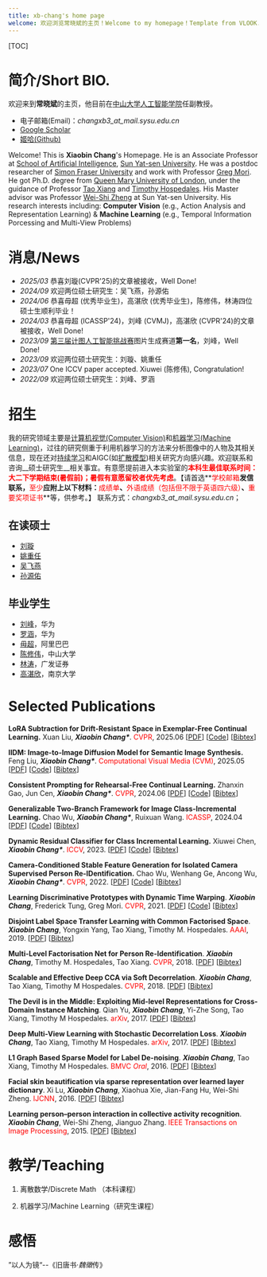 ```yaml
---
title: xb-chang's home page
welcome: 欢迎浏览常晓斌的主页！Welcome to my homepage！Template from VLOOK.
---
```


[TOC]

# 简介/Short BIO.

欢迎来到**常晓斌**的主页，他目前在[中山大学](http://www.sysu.edu.cn/cn/index.htm)[人工智能学院](http://sai.sysu.edu.cn/)任副教授。

- 电子邮箱(Email)：_changxb3\_at\_mail.sysu.edu.cn_
- [Google Scholar](https://scholar.google.com/citations?user=nDS74T4AAAAJ&hl=en)
- [姬哈(Github)](https://github.com/xb-chang)

Welcome! This is **Xiaobin Chang**'s Homepage. He is an Associate Professor at [School of Artificial Intelligence](http://sai.sysu.edu.cn/), [Sun Yat-sen University](http://www.sysu.edu.cn/cn/index.htm). He was a postdoc researcher of [Simon Fraser University](https://www.sfu.ca/) and work with Professor [Greg Mori](https://www.cs.sfu.ca/~mori/). He got Ph.D. degree from [Queen Mary University of London](http://www.qmul.ac.uk/), under the guidance of Professor [Tao Xiang](http://personal.ee.surrey.ac.uk/Personal/T.Xiang/index.html) and [Timothy Hospedales](http://homepages.inf.ed.ac.uk/thospeda/). His Master advisor was Professor [Wei-Shi Zheng](http://isee.sysu.edu.cn/~zhwshi/) at Sun Yat-sen University. His research interests including: __Computer Vision__ (e.g., Action Analysis and Representation Learning) & __Machine Learning__ (e.g., Temporal Information Porcessing and Multi-View Problems)

# 消息/News

- _2025/03_ 恭喜刘璇(CVPR'25)的文章被接收，Well Done!
- _2024/09_ 欢迎两位硕士研究生：吴飞燕，孙源佑
- _2024/06_ 恭喜毋超 (优秀毕业生)，高湛欣 (优秀毕业生)，陈修伟，林涛四位硕士生顺利毕业！
- _2024/03_ 恭喜毋超 (ICASSP'24)，刘峰 (CVMJ)，高湛欣 (CVPR'24)的文章被接收，Well Done!
- _2023/09_ [第三届计图人工智能挑战赛](https://www.educoder.net/competitions/Jittor-4)图片生成赛道**第一名**，刘峰，Well Done!
- _2023/09_ 欢迎两位硕士研究生：刘璇、姚重任
- _2023/07_ One ICCV paper accepted. Xiuwei (陈修伟), Congratulation!
- _2022/09_ 欢迎两位硕士研究生：刘峰、罗涵

# 招生

我的研究领域主要是[计算机视觉(Computer Vision)](https://en.wikipedia.org/wiki/Computervision)和[机器学习(Machine Learning)](https://en.wikipedia.org/wiki/Machine_learning)，过往的研究侧重于利用机器学习的方法来分析图像中的人物及其相关信息，现在还对[持续学习](https://www.continualai.org/)和AIGC(如[扩散模型](https://en.wikipedia.org/wiki/Diffusion_model))相关研究方向感兴趣。欢迎联系和咨询__硕士研究生__相关事宜。有意愿提前进入本实验室的<span style="color:red">__本科生__**最佳联系时间：大二下学期结束(暑假前)；暑假有意愿留校者优先考虑**</span>。【请首选**<span style="color:red">学校邮箱</span>**发信联系，**<span style="color:red">至少</span>**应附上以下材料：**<span style="color:red">成绩单</span>**、**<span style="color:red">外语成绩（包括但不限于英语四六级）</span>**、**<span style="color:red">重要奖项证书</span>**等，供参考。】
联系方式：_changxb3\_at\_mail.sysu.edu.cn_；

## 在读硕士

- [刘璇](https://scarlet0703.github.io)
- [姚重任](https://github.com/yzr939)
- [吴飞燕](./index.html)
- [孙源佑](./index.html)

## 毕业学生

- [刘峰](https://ader47.github.io/)，华为
- [罗涵](https://luoh226.github.io/)，华为
- [毋超](https://ftd-wuchao.github.io/)，阿里巴巴
- [陈修伟](https://chen-xiuwei.github.io/)，中山大学
- [林涛](https://lint39.github.io/)，广发证券
- [高湛欣](https://github.com/Zhanxin-Gao)，南京大学

# Selected Publications

**LoRA Subtraction for Drift-Resistant Space in Exemplar-Free Continual Learning.**
Xuan Liu, ***Xiaobin Chang\****.
<span style="color:red">CVPR</span>, 2025.06 [[PDF](https://arxiv.org/abs/2503.18985)] [[Code](https://github.com/scarlet0703/LoRA-Sub-DRS)] [[Bibtex](./src/bibtex/LORASUB_CVPR25.txt)]

**IIDM: Image-to-Image Diffusion Model for Semantic Image Synthesis.**
Feng Liu, ***Xiaobin Chang\****.
<span style="color:red">Computational Visual Media (CVM)</span>, 2025.05 [[PDF](https://www.sciopen.com/article/10.26599/CVM.2025.9450419)] [[Code](https://github.com/ader47/jittor-jieke-semantic_images_synthesis)] [[Bibtex](./src/bibtex/IIDM_CVMJ24.txt)]

**Consistent Prompting for Rehearsal-Free Continual Learning.**
Zhanxin Gao, Jun Cen, ***Xiaobin Chang\****.
<span style="color:red">CVPR</span>, 2024.06 [[PDF](https://arxiv.org/abs/2403.08568)] [[Code](https://github.com/Zhanxin-Gao/CPrompt)] [[Bibtex](./src/bibtex/CPrompt_CVPR24.txt)]

**Generalizable Two-Branch Framework for Image Class-Incremental Learning.**
Chao Wu, ***Xiaobin Chang\****, Ruixuan Wang.
<span style="color:red">ICASSP</span>, 2024.04 [[PDF](https://arxiv.org/abs/2402.18086)] [[Code](https://github.com/ftd-Wuchao/G2B)] [[Bibtex](./src/bibtex/G2B_ICASSP24.txt)]

**Dynamic Residual Classifier for Class Incremental Learning.**
Xiuwei Chen, ***Xiaobin Chang\****.
<span style="color:red">ICCV</span>, 2023. [[PDF](https://openaccess.thecvf.com/content/ICCV2023/papers/Chen_Dynamic_Residual_Classifier_for_Class_Incremental_Learning_ICCV_2023_paper.pdf)] [[Code](https://github.com/chen-xw/DRC-CIL)] [[Bibtex](./src/bibtex/DRCCIL_ICCV23.txt)]

**Camera-Conditioned Stable Feature Generation for Isolated Camera Supervised Person Re-IDentification.**
Chao Wu, Wenhang Ge, Ancong Wu, ***Xiaobin Chang\****.
<span style="color:red">CVPR</span>, 2022. [[PDF](https://arxiv.org/abs/2203.15210)] [[Code](https://github.com/ftd-Wuchao/CCSFG)] [[Bibtex](./src/bibtex/StableVAE_CVPR22.txt)]

**Learning Discriminative Prototypes with Dynamic Time Warping**.
_**Xiaobin Chang**_, Frederick Tung, Greg Mori.
<span style="color:red">CVPR</span>, 2021. [[PDF](https://arxiv.org/pdf/2103.09458)] [[Code](https://github.com/BorealisAI/TSC-Disc-Proto)] [[Bibtex](./src/bibtex/DPDTW_CVPR21.txt)]

**Disjoint Label Space Transfer Learning with Common Factorised Space**.
_**Xiaobin Chang**_, Yongxin Yang, Tao Xiang, Timothy M. Hospedales.
<span style="color:red">AAAI</span>, 2019. [[PDF](http://arxiv.org/abs/1812.02605)] [[Bibtex](./src/bibtex/CFS_AAAI19.txt)]

**Multi-Level Factorisation Net for Person Re-Identification**.
_**Xiaobin Chang**_, Timothy M. Hospedales, Tao Xiang.
<span style="color:red">CVPR</span>, 2018. [[PDF](https://arxiv.org/abs/1803.09132)] [[Bibtex](./src/bibtex/MLFN_CVPR18.txt)]

**Scalable and Effective Deep CCA via Soft Decorrelation**.
_**Xiaobin Chang**_, Tao Xiang, Timothy M Hospedales.
<span style="color:red">CVPR</span>, 2018. [[PDF](https://arxiv.org/abs/1707.09669)] [[Bibtex](./src/bibtex/DeepDeCorr_CVPR18.txt)]

**The Devil is in the Middle: Exploiting Mid-level Representations for Cross-Domain Instance Matching**.
Qian Yu, _**Xiaobin Chang**_, Yi-Zhe Song, Tao Xiang, Timothy M Hospedales.
<span style="color:red">arXiv</span>, 2017. [[PDF](https://arxiv.org/abs/1711.08106)] [[Bibtex](./src/bibtex/DevilMid_arxiv17.txt)]

**Deep Multi-View Learning with Stochastic Decorrelation Loss**.
_**Xiaobin Chang**_, Tao Xiang, Timothy M Hospedales.
<span style="color:red">arXiv</span>, 2017. [[PDF](https://arxiv.org/abs/1707.09669)] [[Bibtex](./src/bibtex/DeepDeCorr_CVPR18.txt)]

**L1 Graph Based Sparse Model for Label De-noising**.
_**Xiaobin Chang**_, Tao Xiang, Timothy M Hospedales.
<span style="color:red">BMVC *Oral*</span>, 2016. [[PDF](http://homepages.inf.ed.ac.uk/thospeda/papers/chang2016robustDenoise.pdf)] [[Bibtex](./src/bibtex/L1Denoise_BMVC16.txt)]

**Facial skin beautification via sparse representation over learned layer dictionary**.
Xi Lu, _**Xiaobin Chang**_, Xiaohua Xie, Jian-Fang Hu, Wei-Shi Zheng.
<span style="color:red">IJCNN</span>, 2016. [[PDF](http://ieeexplore.ieee.org/stamp/stamp.jsp?arnumber=7727515)] [[Bibtex](./src/bibtex/FaceBeau_IJCNN16.txt)]

**Learning person–person interaction in collective activity recognition**.
_**Xiaobin Chang**_, Wei-Shi Zheng, Jianguo Zhang.
<span style="color:red">IEEE Transactions on Image Processing</span>, 2015. [[PDF](http://ieeexplore.ieee.org/stamp/stamp.jsp?arnumber=7055886)] [[Bibtex](./src/bibtex/CollectActivity_TIP15.txt)]

# 教学/Teaching

1. 离散数学/Discrete Math （本科课程）

2. 机器学习/Machine Learning（研究生课程）

# 感悟

”以人为镜“--《旧唐书·*魏徵*传》 

<!-- # I love BUGs, Really. -->

<!-- <img src="./img/avatar.jpg" alt="Ahh, Bugs!!" style="zoom:50%;" />“*他那时候还太年轻，不知道所有熬的夜，早已在暗中标好了价格。*” -->





